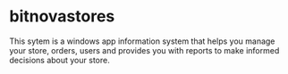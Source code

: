 # bitnovastores
This sytem is a windows app information system that helps you manage your store, orders, users and provides you with reports to make informed decisions about your store.  
